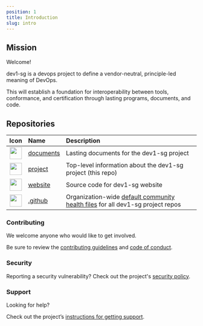 ```yaml
---
position: 1
title: Introduction
slug: intro
---
```


## Mission

Welcome!



dev1-sg is a devops project to define a vendor-neutral, principle-led meaning of DevOps.

This will establish a foundation for interoperability between tools, conformance, and certification through lasting programs, documents, and code.

## Repositories

| Icon | Name | Description |
|:----:|:-----|:------------|
| <img src="https://openmoji.org/data/color/svg/1F4C4.svg" width="32" /> | [documents](https://github.com/dev1-sg/documents) | Lasting documents for the dev1-sg project |
| <img src="https://openmoji.org/data/color/svg/1F5D3.svg" width="32" /> | [project](https://github.com/dev1-sg/project) | Top-level information about the dev1-sg project (this repo) |
| <img src="https://openmoji.org/data/color/svg/1F310.svg" width="32" /> | [website](https://github.com/dev1-sg/website) | Source code for dev1-sg website |
| <img src="https://openmoji.org/data/color/svg/1FA7A.svg" width="32" /> | [.github](https://github.com/dev1-sg/.github) | Organization-wide [default community health files](https://docs.github.com/en/communities/setting-up-your-project-for-healthy-contributions/creating-a-default-community-health-file) for all dev1-sg project repos |

### Contributing

We welcome anyone who would like to get involved.

Be sure to review the [contributing guidelines](https://github.com/dev1-sg/.github/blob/main/CONTRIBUTING.md) and [code of conduct](https://github.com/dev1-sg/.github/blob/main/CODE_OF_CONDUCT.md).

### Security

Reporting a security vulnerability? Check out the project's [security policy](https://github.com/dev1-sg/.github/blob/main/SECURITY.md).

### Support

Looking for help?

Check out the project’s [instructions for getting support](https://github.com/dev1-sg/.github/blob/main/SUPPORT.md).

